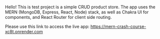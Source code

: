 Hello! This is test project is a simple CRUD product store. The app uses the MERN (MongoDB, Express, React, Node) stack, 
as well as Chakra UI for components, and React Router for client side routing.

Please use this link to access the live app:
https://mern-crash-course-xc8t.onrender.com
